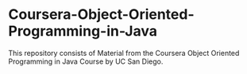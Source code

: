 # Coursera-Object-Oriented-Programming-in-Java
This repository consists of Material from the Coursera Object Oriented Programming in Java Course by UC San Diego.
